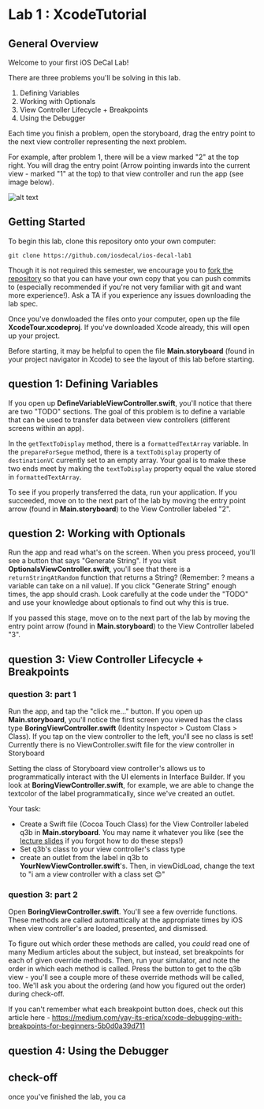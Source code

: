 # Lab 1 : XcodeTutorial #

## General Overview ##
Welcome to your first iOS DeCal Lab!

There are three problems you'll be solving in this lab.

1. Defining Variables
2. Working with Optionals
3. View Controller Lifecycle + Breakpoints
4. Using the Debugger

Each time you finish a problem, open the storyboard, drag the entry point to the next view controller representing the next problem. 

For example, after problem 1, there will be a view marked "2" at the top right. You will drag the entry point (Arrow pointing inwards into the current view - marked "1" at the top) to that view controller and run the app (see image below).

![alt text](/README-images/lab1-1.png)

## Getting Started 

To begin this lab, clone this repository onto your own computer:
	
	git clone https://github.com/iosdecal/ios-decal-lab1

Though it is not required this semester, we encourage you to [fork the repository](https://help.github.com/articles/fork-a-repo/) so that you can have your own copy that you can push commits to (especially recommended if you're not very familiar with git and want more experience!). Ask a TA if you experience any issues downloading the lab spec.

Once you've donwloaded the files onto your computer, open up the file **XcodeTour.xcodeproj**. If you've downloaded Xcode already, this will open up your project.

Before starting, it may be helpful to open the file **Main.storyboard** (found in your project navigator in Xcode) to see the layout of this lab before starting.

## question 1: Defining Variables ##
If you open up **DefineVariableViewController.swift**, you'll notice that there are two "TODO" sections. The goal of this problem is to define a variable that can be used to transfer data between view controllers (different screens within an app). 

In the `getTextToDisplay` method, there is a `formattedTextArray` variable. In the `prepareForSegue` method, there is a `textToDisplay` property of `destinationVC` currently set to an empty array. Your goal is to make these two ends meet by making the `textToDisplay` property equal the value stored in `formattedTextArray`.

To see if you properly transferred the data, run your application. If you succeeded, move on to the next part of the lab by moving the entry point arrow (found in **Main.storyboard**) to the View Controller labeled "2".

## question 2: Working with Optionals ##
Run the app and read what's on the screen. When you press proceed, you'll see a button that says "Generate String". If you visit **OptionalsViewController.swift**, you'll see that there is a `returnStringAtRandom` function that returns a String? (Remember: ? means a variable can take on a nil value). If you click "Generate String" enough times, the app should crash. Look carefully at the code under the "TODO" and use your knowledge about optionals to find out why this is true.

If you passed this stage, move on to the next part of the lab by moving the entry point arrow (found in **Main.storyboard**) to the View Controller labeled "3".

## question 3: View Controller Lifecycle + Breakpoints ##
### question 3: part 1 ###
Run the app, and tap the "click me..." button. If you open up **Main.storyboard**, you'll notice the first screen you viewed has the class type **BoringViewController.swift** (Identity Inspector > Custom Class > Class). If you tap on the view controller to the left, you'll see no class is set! Currently there is no ViewController.swift file for the view controller in Storyboard

Setting the class of Storyboard view controller's allows us to programmatically interact with the UI elements in Interface Builder. If you look at **BoringViewController.swift**, for example, we are able to change the textcolor of the label programmatically, since we've created an outlet.

Your task:
- Create a Swift file (Cocoa Touch Class) for the View Controller labeled q3b in **Main.storyboard**. You may name it whatever you like (see the [lecture slides](http://iosdecal.com/Lectures/Lecture2.pdf#page=22) if you forgot how to do these steps!)
- Set q3b's class to your view controller's class type
- create an outlet from the label in q3b to **YourNewViewController.swift**'s. Then, in viewDidLoad, change the text to "i am a view controller with a class set 😊"

### question 3: part 2 ###
Open **BoringViewController.swift**. You'll see a few override functions. These methods are called automattically at the appropriate times by iOS when view controller's are loaded, presented, and dismissed. 

To figure out which order these methods are called, you _could_ read one of many Medium articles about the subject, but instead, set breakpoints for each of given override methods. Then, run your simulator, and note the order in which each method is called. Press the button to get to the q3b view - you'll see a couple more of these override methods will be called, too. We'll ask you about the ordering (and how you figured out the order) during check-off. 

If you can't remember what each breakpoint button does, check out this article here - https://medium.com/yay-its-erica/xcode-debugging-with-breakpoints-for-beginners-5b0d0a39d711 

## question 4: Using the Debugger ##


## check-off ##
once you've finished the lab, you ca
